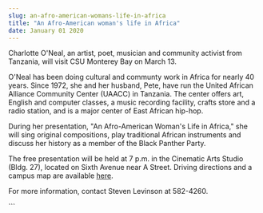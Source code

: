 ```yaml
---
slug: an-afro-american-womans-life-in-africa
title: "An Afro-American woman's life in Africa"
date: January 01 2020
---
```


 
<p>
  Charlotte O'Neal, an artist, poet, musician and community activist from
  Tanzania, will visit CSU Monterey Bay on March 13.
</p>
<p>
  O'Neal has been doing cultural and communty work in Africa for nearly 40
  years. Since 1972, she and her husband, Pete, have run the United African
  Alliance Community Center (UAACC) in Tanzania. The center offers art, English
  and computer classes, a music recording facility, crafts store and a radio
  station, and is a major center of East African hip-hop.
</p>
<p>
  During her presentation, "An Afro-American Woman's Life in Africa," she will
  sing original compositions, play traditional African instruments and discuss
  her history as a member of the Black Panther Party.
</p>
<p>
  The free presentation will be held at 7 p.m. in the Cinematic Arts Studio
  (Bldg. 27), located on Sixth Avenue near A Street. Driving directions and a
  campus map are available <a href="https://csumb.edu/maps">here</a>.
</p>
<p>For more information, contact Steven Levinson at 582-4260.</p>
```
